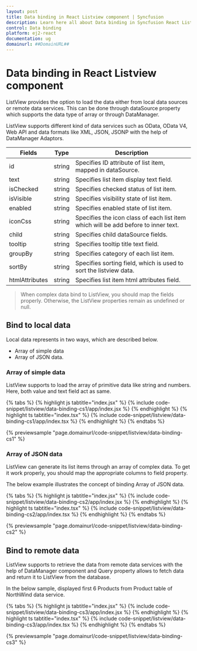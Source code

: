 ```yaml
---
layout: post
title: Data binding in React Listview component | Syncfusion
description: Learn here all about Data binding in Syncfusion React Listview component of Syncfusion Essential JS 2 and more.
control: Data binding 
platform: ej2-react
documentation: ug
domainurl: ##DomainURL##
---
```


# Data binding in React Listview component

ListView provides the option to load the data either from local data sources or remote data services. This can be done through dataSource property which supports the data type of array or through DataManager.

ListView supports different kind of data services such as OData, OData V4, Web API and data formats like XML, JSON, JSONP with the help of DataManager Adaptors.

| Fields | Type | Description |
|------|------|-------------|
| id | string | Specifies ID attribute of list item, mapped in dataSource. |
| text | string | Specifies list item display text field. |
| isChecked | string | Specifies checked status of list item. |
| isVisible | string | Specifies visibility state of list item. |
| enabled | string | Specifies enabled state of list item. |
| iconCss | string | Specifies the icon class of each list item which will be add before to inner text. |
| child | string | Specifies child dataSource fields. |
| tooltip | string | Specifies tooltip title text field. |
| groupBy | string | Specifies category of each list item. |
| sortBy | string | Specifies sorting field, which is used to sort the listview data. |
| htmlAttributes | string | Specifies list item html attributes field. |

> When complex data bind to ListView, you should map the fields properly. Otherwise, the ListView properties remain as undefined or null.

## Bind to local data

Local data represents in two ways, which are described below.

* Array of simple data
* Array of JSON data.

### Array of simple data

ListView supports to load the array of primitive data like string and numbers. Here, both value and text field act as same.

{% tabs %}
{% highlight js tabtitle="index.jsx" %}
{% include code-snippet/listview/data-binding-cs1/app/index.jsx %}
{% endhighlight %}
{% highlight ts tabtitle="index.tsx" %}
{% include code-snippet/listview/data-binding-cs1/app/index.tsx %}
{% endhighlight %}
{% endtabs %}

 {% previewsample "page.domainurl/code-snippet/listview/data-binding-cs1" %}

### Array of JSON data

ListView can generate its list items through an array of complex data. To get it work properly, you should map the appropriate columns to field property.

The below example illustrates the concept of binding Array of JSON data.

{% tabs %}
{% highlight js tabtitle="index.jsx" %}
{% include code-snippet/listview/data-binding-cs2/app/index.jsx %}
{% endhighlight %}
{% highlight ts tabtitle="index.tsx" %}
{% include code-snippet/listview/data-binding-cs2/app/index.tsx %}
{% endhighlight %}
{% endtabs %}

 {% previewsample "page.domainurl/code-snippet/listview/data-binding-cs2" %}

## Bind to remote data

ListView supports to retrieve the data from remote data services with the help of DataManager component and Query property allows to fetch data and return it to ListView from the database.

In the below sample, displayed first 6 Products from Product table of NorthWind data service.

{% tabs %}
{% highlight js tabtitle="index.jsx" %}
{% include code-snippet/listview/data-binding-cs3/app/index.jsx %}
{% endhighlight %}
{% highlight ts tabtitle="index.tsx" %}
{% include code-snippet/listview/data-binding-cs3/app/index.tsx %}
{% endhighlight %}
{% endtabs %}

 {% previewsample "page.domainurl/code-snippet/listview/data-binding-cs3" %}
